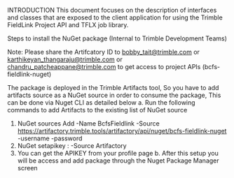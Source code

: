 INTRODUCTION
	This document focuses on the description of interfaces and classes that are exposed to the client application for using the Trimble FieldLink Project API and TFLX job library.

Steps to install the NuGet package (Internal to Trimble Development Teams)

Note:  Please share the Artifcatory ID to bobby_tait@trimble.com or karthikeyan_thangaraju@trimble.com or  chandru_patcheappane@trimble.com to get access to project APIs (bcfs-fieldlink-nuget)

The package is deployed in the Trimble Artifacts tool, So you have to add artifacts source as a NuGet source in order to consume the package, This can be done via Nuget CLI as detailed below
a. Run the following commands to add Artifacts to the existing list of NuGet source
   1. NuGet sources Add -Name BcfsFieldlink -Source https://artifactory.trimble.tools/artifactory/api/nuget/bcfs-fieldlink-nuget -username <USERNAME> -password <APIKEY>
   2. NuGet setapikey <USERNAME>:<APIKEY> -Source Artifactory
   3. You can get the APIKEY from your profile page
b. After this setup you will be access and add package through the Nuget Package Manager screen
